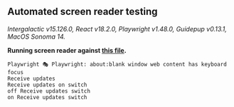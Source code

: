 ## Automated screen reader testing

_Intergalactic v15.126.0, React v18.2.0, Playwright v1.48.0,
Guidepup v0.13.1, MacOS Sonoma 14._

**Running screen reader against [this file](https://github.com/semrush/intergalactic/blob/master/website/docs/components/switch/examples/basic_example.tsx).**

```
Playwright 🎭 Playwright: about:blank window web content has keyboard focus
Receive updates
Receive updates on switch
off Receive updates switch
on Receive updates switch
```
